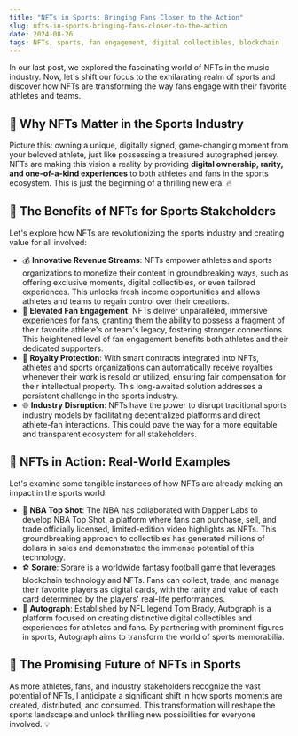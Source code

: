 ```yaml
---
title: "NFTs in Sports: Bringing Fans Closer to the Action"
slug: nfts-in-sports-bringing-fans-closer-to-the-action
date: 2024-08-26
tags: NFTs, sports, fan engagement, digital collectibles, blockchain
---
```


In our last post, we explored the fascinating world of NFTs in the music industry. Now, let's shift our focus to the exhilarating realm of sports and discover how NFTs are transforming the way fans engage with their favorite athletes and teams.

## 🤔 Why NFTs Matter in the Sports Industry

Picture this: owning a unique, digitally signed, game-changing moment from your beloved athlete, just like possessing a treasured autographed jersey. NFTs are making this vision a reality by providing **digital ownership, rarity, and one-of-a-kind experiences** to both athletes and fans in the sports ecosystem. This is just the beginning of a thrilling new era! 🔥

## 🏅 The Benefits of NFTs for Sports Stakeholders

Let's explore how NFTs are revolutionizing the sports industry and creating value for all involved:

- 💰 **Innovative Revenue Streams**: NFTs empower athletes and sports organizations to monetize their content in groundbreaking ways, such as offering exclusive moments, digital collectibles, or even tailored experiences. This unlocks fresh income opportunities and allows athletes and teams to regain control over their creations.
- 🤝 **Elevated Fan Engagement**: NFTs deliver unparalleled, immersive experiences for fans, granting them the ability to possess a fragment of their favorite athlete's or team's legacy, fostering stronger connections. This heightened level of fan engagement benefits both athletes and their dedicated supporters.
- 💸 **Royalty Protection**: With smart contracts integrated into NFTs, athletes and sports organizations can automatically receive royalties whenever their work is resold or utilized, ensuring fair compensation for their intellectual property. This long-awaited solution addresses a persistent challenge in the sports industry.
- 🌐 **Industry Disruption**: NFTs have the power to disrupt traditional sports industry models by facilitating decentralized platforms and direct athlete-fan interactions. This could pave the way for a more equitable and transparent ecosystem for all stakeholders.

## 🌟 NFTs in Action: Real-World Examples

Let's examine some tangible instances of how NFTs are already making an impact in the sports world:

- 🏀 **NBA Top Shot**: The NBA has collaborated with Dapper Labs to develop NBA Top Shot, a platform where fans can purchase, sell, and trade officially licensed, limited-edition video highlights as NFTs. This groundbreaking approach to collectibles has generated millions of dollars in sales and demonstrated the immense potential of this technology.
- ⚽ **Sorare**: Sorare is a worldwide fantasy football game that leverages blockchain technology and NFTs. Fans can collect, trade, and manage their favorite players as digital cards, with the rarity and value of each card determined by the players' real-life performances.
- 🎯 **Autograph**: Established by NFL legend Tom Brady, Autograph is a platform focused on creating distinctive digital collectibles and experiences for athletes and fans. By partnering with prominent figures in sports, Autograph aims to transform the world of sports memorabilia.

## 🔮 The Promising Future of NFTs in Sports

As more athletes, fans, and industry stakeholders recognize the vast potential of NFTs, I anticipate a significant shift in how sports moments are created, distributed, and consumed. This transformation will reshape the sports landscape and unlock thrilling new possibilities for everyone involved. 💡
